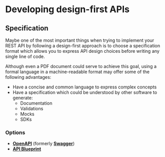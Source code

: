 # Developing design-first APIs

## Specification

Maybe one of the most important things when trying to implement your REST API by following a design-first approach is to choose a specification format which allows you to express API design choices before writing any single line of code.

Although even a PDF document could serve to achieve this goal, using a formal language in a machine-readable format may offer some of the following advantages:

* Have a concise and common language to express complex concepts
* Have a specification which could be understood by other software to generate:
  * Documentation
  * Validations
  * Mocks
  * SDKs

### Options

* **[OpenAPI](https://www.openapis.org/)** (formerly **[Swagger](https://swagger.io/)**)
* **[API Blueprint](https://apiblueprint.org/)**
